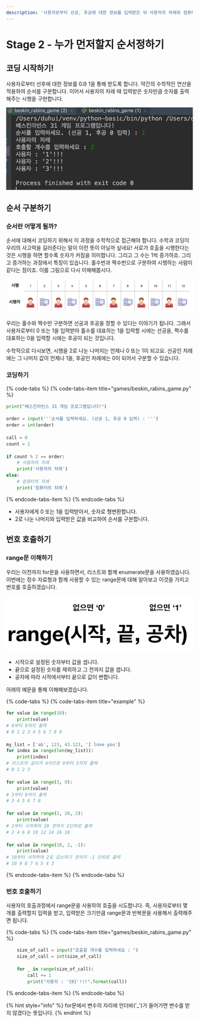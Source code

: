 ```yaml
---
description: '사용자로부터 선공, 후공에 대한 정보를 입력받은 뒤 사용자의 차례와 컴퓨터의 차례를 구분하고, 사용자 차례 때의 시행을 제작합니다.'
---
```


# Stage 2 - 누가 먼저할지 순서정하기

## 코딩 시작하기!

사용자로부터 선후에 대한 정보를 0과 1을 통해 받도록 합니다. 약간의 수학적인 연산을 적용하여 순서를 구분합니다. 이어서 사용자의 차례 때 입력받은 숫자만큼 숫자를 출력해주는 시행을 구현합니다.

![&#xC120;&#xACF5;, &#xD6C4;&#xACF5;&#xC744; &#xC785;&#xB825;&#xBC1B;&#xACE0; &#xC0AC;&#xC6A9;&#xC790;&#xC758; &#xD638;&#xCD9C;&#xAE4C;&#xC9C0;](../.gitbook/assets/image%20%2858%29.png)

## 순서 구분하기

### 순서란 어떻게 될까?

순서에 대해서 코딩하기 위해서 이 과정을 수학적으로 접근해야 합니다. 수학과 코딩이 우리의 사고력을 길러준다는 말이 이런 뜻이 아닐까 싶네요! 서로가 호출을 시행한다는 것은 시행을 하면 할수록 숫자가 커짐을 의미합니다. 그리고 그 수는 1씩 증가하죠. 그리고 증가하는 과정에서 특징이 있습니다. 홀수번과 짝수번으로 구분하여 시행하는 사람이 같다는 점이죠. 이를 그림으로 다시 이해해봅시다.

![&#xC21C;&#xC11C; &#xC774;&#xD574;&#xD558;&#xAE30;](../.gitbook/assets/image%20%2867%29.png)

우리는 홀수와 짝수만 구분하면 선공과 후공을 정할 수 있다는 이야기가 됩니다. 그래서 사용자로부터 0 또는 1을 입력받아 홀수를 대표하는 1을 입력할 시에는 선공을, 짝수를 대표하는 0을 입력할 시에는 후공이 되는 것입니다.

수학적으로 다시보면, 시행을 2로 나눈 나머지는 언제나 0 또는 1이 되고요. 선공인 차례에는 그 나머지 값이 언제나 1을, 후공인 차례에는 0이 되어서 구분할 수 있습니다.

### 코딩하기

{% code-tabs %}
{% code-tabs-item title="games/beskin\_rabins\_game.py" %}
```python
print("베스킨라빈스 31 게임 프로그램입니다!")

order = input('''순서를 입력하세요. (선공 1, 후공 0 입력) : ''')
order = int(order)

call = 0
count = 1

if count % 2 == order:
    # 사용자의 차례
    print('사용자의 차례')
else:
    # 컴퓨터의 차례
    print('컴퓨터의 차례')
```
{% endcode-tabs-item %}
{% endcode-tabs %}

* 사용자에게 0 또는 1을 입력받아서, 숫자로 형변환합니다.
* 2로 나눈 나머지와 입력받은 값을 비교하여 순서를 구분합니다.

## 번호 호출하기

### range문 이해하기

우리는 이전까지 for문을 사용하면서, 리스트와 함께 enumerate문을 사용하였습니다. 이번에는 정수 자료형과 함께 사용할 수 있는 range문에 대해 알아보고 이것을 가지고 번호를 호출하겠습니다.

![range&#xC758; &#xAD6C;&#xC131;](../.gitbook/assets/image%20%28144%29.png)

* 시작으로 설정된 숫자부터 값을 셉니다.
* 끝으로 설정된 숫자를 제외하고 그 전까지 값을 셉니다.
* 공차에 따라 시작에서부터 끝으로 값이 변합니다.

 아래의 예문을 통해 이해해보겠습니다.

{% code-tabs %}
{% code-tabs-item title="example" %}
```python
for value in range(10):
    print(value)
# 0부터 9까지 출력 
# 0 1 2 3 4 5 6 7 8 9

my_list = ['ab', 123, 43.123, 'I love you']
for index in range(len(my_list)):
    print(index) 
# 리스트의 길이가 4이므로 0부터 3까지 출력
# 0 1 2 3

for value in range(3, 9):
    print(value)
# 3부터 8까지 출력 
# 3 4 5 6 7 8
    
for value in range(2, 20, 2):
    print(value)
# 2부터 시작하여 20 전까지 2단위로 출력
# 2 4 6 8 10 12 14 16 18
    
for value in range(10, 2, -1):
    print(value)
# 10부터 시작하여 2로 감소하기 전까지 -1 단위로 출력
# 10 9 8 7 6 5 4 3
```
{% endcode-tabs-item %}
{% endcode-tabs %}

### 번호 호출하기

사용자의 호출과정에서 range문을 사용하여 호출을 시도합니다. 즉, 사용자로부터 몇 개를 출력할지 입력을 받고, 입력받은 크기만큼 range문과 반복문을 사용해서 출력해주면 됩니다.

{% code-tabs %}
{% code-tabs-item title="games/beskin\_rabins\_game.py" %}
```python
    size_of_call = input("호출할 개수를 입력하세요 : ")
    size_of_call = int(size_of_call)

    for _ in range(size_of_call):
        call += 1
        print("사용자 : '{0}'!!!".format(call))
```
{% endcode-tabs-item %}
{% endcode-tabs %}

{% hint style="info" %}
for문에서 변수의 자리에 언더바\('\_'\)가 들어가면 변수를 받지 않겠다는 뜻입니다.
{% endhint %}

